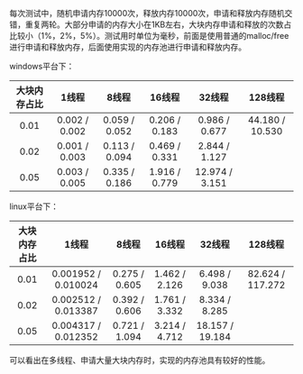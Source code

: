 



每次测试中，随机申请内存10000次，释放内存10000次，申请和释放内存随机交错，重复两轮。大部分申请的内存大小在1KB左右，大块内存申请和释放的次数占比较小（1%，2%，5%）。测试用时单位为毫秒，前面是使用普通的malloc/free进行申请和释放内存，后面使用实现的内存池进行申请和释放内存。

windows平台下：

| 大块内存占比 |     1线程     |     8线程     |    16线程     |     32线程     |     128线程     |
| :----------: | :-----------: | :-----------: | :-----------: | :------------: | :-------------: |
|     0.01     | 0.002 / 0.002 | 0.059 / 0.052 | 0.206 / 0.183 | 0.986 / 0.677  | 44.180 / 10.530 |
|     0.02     | 0.001 / 0.003 | 0.113 / 0.094 | 0.469 / 0.331 | 2.844 / 1.127  |                 |
|     0.05     | 0.003 / 0.005 | 0.335 / 0.186 | 1.916 / 0.779 | 12.974 / 3.151 |                 |

linux平台下：

| 大块内存占比 |        1线程        |     8线程     |    16线程     |     32线程      |     128线程      |
| :----------: | :-----------------: | :-----------: | :-----------: | :-------------: | :--------------: |
|     0.01     | 0.001952 / 0.010024 | 0.275 / 0.605 | 1.462 / 2.126 |  6.498 / 9.038  | 82.624 / 117.272 |
|     0.02     | 0.002512 / 0.013387 | 0.392 / 0.606 | 1.761 / 3.332 |  8.334 / 8.285  |                  |
|     0.05     | 0.004317 / 0.012352 | 0.721 / 1.094 | 3.214 / 4.712 | 18.157 / 19.184 |                  |

可以看出在多线程、申请大量大块内存时，实现的内存池具有较好的性能。